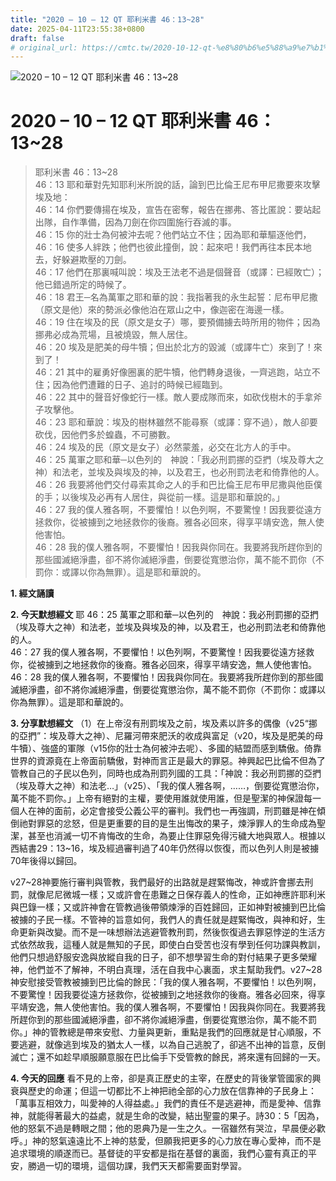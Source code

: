 ```yaml
---
title: "2020 – 10 – 12 QT 耶利米書 46：13~28"
date: 2025-04-11T23:55:38+0800
draft: false
# original_url: https://cmtc.tw/2020-10-12-qt-%e8%80%b6%e5%88%a9%e7%b1%b3%e6%9b%b8-46%ef%bc%9a1328
---
```


![2020 – 10 – 12 QT 耶利米書 46：13\~28](/images/qt.jpg   "2020 – 10 – 12 QT 耶利米書 46：13\~28")

# 2020 – 10 – 12 QT 耶利米書 46：13\~28

> 耶利米書 46：13\~28  
> 46：13 耶和華對先知耶利米所說的話，論到巴比倫王尼布甲尼撒要來攻擊埃及地：  
> 46：14 你們要傳揚在埃及，宣告在密奪，報告在挪弗、答比匿說：要站起出隊，自作準備，因為刀劍在你四圍施行吞滅的事。  
> 46：15 你的壯士為何被沖去呢？他們站立不住；因為耶和華驅逐他們，  
> 46：16 使多人絆跌；他們也彼此撞倒，說：起來吧！我們再往本民本地去，好躲避欺壓的刀劍。  
> 46：17 他們在那裏喊叫說：埃及王法老不過是個聲音（或譯：已經敗亡）；他已錯過所定的時候了。  
> 46：18 君王─名為萬軍之耶和華的說：我指著我的永生起誓：尼布甲尼撒（原文是他）來的勢派必像他泊在眾山之中，像迦密在海邊一樣。  
> 46：19 住在埃及的民（原文是女子）哪，要預備擄去時所用的物件；因為挪弗必成為荒場，且被燒毀，無人居住。  
> 46：20 埃及是肥美的母牛犢；但出於北方的毀滅（或譯牛亡）來到了！來到了！  
> 46：21 其中的雇勇好像圈裏的肥牛犢，他們轉身退後，一齊逃跑，站立不住；因為他們遭難的日子、追討的時候已經臨到。  
> 46：22 其中的聲音好像蛇行一樣。敵人要成隊而來，如砍伐樹木的手拿斧子攻擊他。  
> 46：23 耶和華說：埃及的樹林雖然不能尋察（或譯：穿不過），敵人卻要砍伐，因他們多於蝗蟲，不可勝數。  
> 46：24 埃及的民（原文是女子）必然蒙羞，必交在北方人的手中。  
> 46：25 萬軍之耶和華─以色列的　神說：「我必刑罰挪的亞捫（埃及尊大之神）和法老，並埃及與埃及的神，以及君王，也必刑罰法老和倚靠他的人。  
> 46：26 我要將他們交付尋索其命之人的手和巴比倫王尼布甲尼撒與他臣僕的手；以後埃及必再有人居住，與從前一樣。這是耶和華說的。」  
> 46：27 我的僕人雅各啊，不要懼怕！以色列啊，不要驚惶！因我要從遠方拯救你，從被擄到之地拯救你的後裔。雅各必回來，得享平靖安逸，無人使他害怕。  
> 46：28 我的僕人雅各啊，不要懼怕！因我與你同在。我要將我所趕你到的那些國滅絕淨盡，卻不將你滅絕淨盡，倒要從寬懲治你，萬不能不罰你（不罰你：或譯以你為無罪）。這是耶和華說的。

**1. 經文誦讀**

**2.  今天默想經文**
耶 46：25 萬軍之耶和華─以色列的　神說：我必刑罰挪的亞捫（埃及尊大之神）和法老，並埃及與埃及的神，以及君王，也必刑罰法老和倚靠他的人。  
46：27 我的僕人雅各啊，不要懼怕！以色列啊，不要驚惶！因我要從遠方拯救你，從被擄到之地拯救你的後裔。雅各必回來，得享平靖安逸，無人使他害怕。  
46：28 我的僕人雅各啊，不要懼怕！因我與你同在。我要將我所趕你到的那些國滅絕淨盡，卻不將你滅絕淨盡，倒要從寬懲治你，萬不能不罰你（不罰你：或譯以你為無罪）。這是耶和華說的。

**3. 分享默想經文**
（1）在上帝沒有刑罰埃及之前，埃及素以許多的偶像（v25“挪的亞捫”：埃及尊大之神）、尼羅河帶來肥沃的收成與富足（v20，埃及是肥美的母牛犢）、強盛的軍隊（v15你的壯士為何被沖去呢）、多國的結盟而感到驕傲。倚靠世界的資源竟在上帝面前驕傲，對神而言正是最大的罪惡。神興起巴比倫不但為了管教自己的子民以色列，同時也成為刑罰列國的工具：「神說：我必刑罰挪的亞捫（埃及尊大之神）和法老…」（v25）、「我的僕人雅各啊，……，倒要從寬懲治你，萬不能不罰你。」上帝有絕對的主權，要使用誰就使用誰，但是聖潔的神保證每一個人在神的面前，必定會接受公義公平的審判。我們也一再強調，刑罰雖是神在傾倒祂對罪惡的忿怒，但是更重要的目的是生出悔改的果子，煉淨罪人的生命成為聖潔，甚至也消滅一切不肯悔改的生命，為要止住罪惡免得污穢大地與眾人。根據以西結書29：13\~16，埃及經過審判過了40年仍然得以恢復，而以色列人則是被擄70年後得以歸回。

v27\~28神要施行審判與管教，我們最好的出路就是趕緊悔改，神或許會挪去刑罰，就像尼尼微城一樣；又或許會在患難之日保存義人的性命，正如神應許耶利米與巴錄一樣；又或許神會在管教過後帶領煉淨的百姓歸回，正如神對被擄到巴比倫被擄的子民一樣。不管神的旨意如何，我們人的責任就是趕緊悔改，與神和好，生命更新與改變。而不是一味想辦法逃避管教刑罰，然後恢復過去罪惡悖逆的生活方式依然故我，這種人就是無知的子民，即使白白受苦也沒有學到任何功課與教訓，他們只想過舒服安逸與放縱自我的日子，卻不想學習生命的對付結果子更多榮耀神，他們並不了解神，不明白真理，活在自我中心裏面，求主幫助我們。v27\~28神安慰接受管教被擄到巴比倫的餘民：「我的僕人雅各啊，不要懼怕！以色列啊，不要驚惶！因我要從遠方拯救你，從被擄到之地拯救你的後裔。雅各必回來，得享平靖安逸，無人使他害怕。我的僕人雅各啊，不要懼怕！因我與你同在。我要將我所趕你到的那些國滅絕淨盡，卻不將你滅絕淨盡，倒要從寬懲治你，萬不能不罰你。」神的管教總是帶來安慰、力量與更新，重點是我們的回應就是甘心順服，不要逃避，就像逃到埃及的猶太人一樣，以為自己逃脫了，卻逃不出神的旨意，反倒滅亡；還不如趁早順服願意服在巴比倫手下受管教的餘民，將來還有回歸的一天。

**4. 今天的回應**
看不見的上帝，卻是真正歷史的主宰，在歷史的背後掌管國家的興衰與歷史的命運；但這一切都比不上神把祂全部的心力放在信靠神的子民身上：「萬事互相效力，叫愛神的人得益處。」我們的責任不是逃避神，而是愛神、信靠神，就能得著最大的益處，就是生命的改變，結出聖靈的果子。詩30：5「因為，他的怒氣不過是轉眼之間；他的恩典乃是一生之久。一宿雖然有哭泣，早晨便必歡呼。」神的怒氣遠遠比不上神的慈愛，但願我把更多的心力放在專心愛神，而不是追求環境的順遂而已。基督徒的平安都是指在基督的裏面，我們心靈有真正的平安，勝過一切的環境，這個功課，我們天天都需要面對學習。

